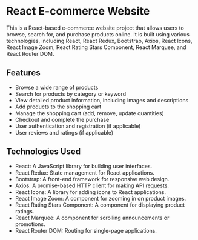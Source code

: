 # React E-commerce Website

This is a React-based e-commerce website project that allows users to browse, search for, and purchase products online. It is built using various technologies, including React, React Redux, Bootstrap, Axios, React Icons, React Image Zoom, React Rating Stars Component, React Marquee, and React Router DOM.

## Features

- Browse a wide range of products
- Search for products by category or keyword
- View detailed product information, including images and descriptions
- Add products to the shopping cart
- Manage the shopping cart (add, remove, update quantities)
- Checkout and complete the purchase
- User authentication and registration (if applicable)
- User reviews and ratings (if applicable)

## Technologies Used

- React: A JavaScript library for building user interfaces.
- React Redux: State management for React applications.
- Bootstrap: A front-end framework for responsive web design.
- Axios: A promise-based HTTP client for making API requests.
- React Icons: A library for adding icons to React applications.
- React Image Zoom: A component for zooming in on product images.
- React Rating Stars Component: A component for displaying product ratings.
- React Marquee: A component for scrolling announcements or promotions.
- React Router DOM: Routing for single-page applications.
